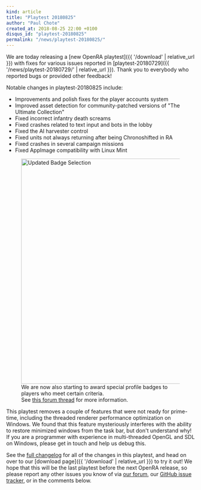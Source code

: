 ```yaml
---
kind: article
title: "Playtest 20180825"
author: "Paul Chote"
created_at: 2018-08-25 22:00 +0100
disqus_id: "playtest-20180825"
permalink: "/news/playtest-20180825/"
---
```


We are today releasing a [new OpenRA playtest]({{ '/download' | relative_url }}) with fixes for various issues reported in [playtest-20180729]({{ '/news/playtest-20180729/' | relative_url }}). Thank you to everybody who reported bugs or provided other feedback!

Notable changes in playtest-20180825 include:

* Improvements and polish fixes for the player accounts system
* Improved asset detection for community-patched versions of "The Ultimate Collection"
* Fixed incorrect infantry death screams
* Fixed crashes related to text input and bots in the lobby
* Fixed the AI harvester control
* Fixed units not always returning after being Chronoshifted in RA
* Fixed crashes in several campaign missions
* Fixed AppImage compatibility with Linux Mint

<figure>
  <img src="{{ '/images/news/20180825-badges.png' | relative_url }}" alt="Updated Badge Selection" width="600px" />
  <figcaption>We are now also starting to award special profile badges to players who meet certain criteria.<br />See <a href="https://forum.openra.net/viewtopic.php?f=82&t=20613">this forum thread</a> for more information.</figcaption>
</figure>

This playtest removes a couple of features that were not ready for prime-time, including the threaded renderer performance optimization on Windows.  We found that this feature mysteriously interferes with the ability to restore minimized windows from the task bar, but don't understand why! If you are a programmer with experience in multi-threaded OpenGL and SDL on Windows, please get in touch and help us debug this.

See the [full changelog](https://github.com/OpenRA/OpenRA/wiki/Changelog/122c13bd912f00d4e0c75dc6cbb0e0efd4e424d3) for all of the changes in this playtest, and head on over to our [download page]({{ '/download' | relative_url }}) to try it out!  We hope that this will be the last playtest before the next OpenRA release, so please report any other issues you know of via [our forum](https://forum.openra.net), our [GitHub issue tracker](https://github.com/OpenRA/OpenRA/issues), or in the comments below.
